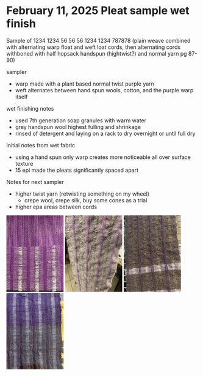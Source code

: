 # February 11, 2025 Pleat sample wet finish

Sample of 1234 1234 56 56 56 1234 1234 787878 (plain weave combined with alternating warp float and weft loat cords, then alternating cords withboned with half hopsack handspun (hightwist?) and normal yarn pg 87-90)

sampler
+ warp made with a plant based normal twist purple yarn
+ weft alternates between hand spun wools, cotton, and the purple warp itself

wet finishing notes
- used 7th generation soap granules with warm water
- grey handspun wool highest fulling and shrinkage
- rinsed of detergent and laying on a rack to dry overnight or until full dry

Initial notes from wet fabric
- using a hand spun only warp creates more noticeable all over surface texture
- 15 epi made the pleats significantly spaced apart

Notes for next sampler
- higher twist yarn (retwisting something on my wheel)
   - crepe wool, crepe silk, buy some cones as a trial
- higher epa areas between cords

<img src="/image-files/8798.jpeg" width="150"/> <img src="/image-files/8803.jpeg" width="150"/> <img src="/image-files/8806.jpeg" width="150"/> <img src="/image-files/8811.jpeg" width="150"/>
